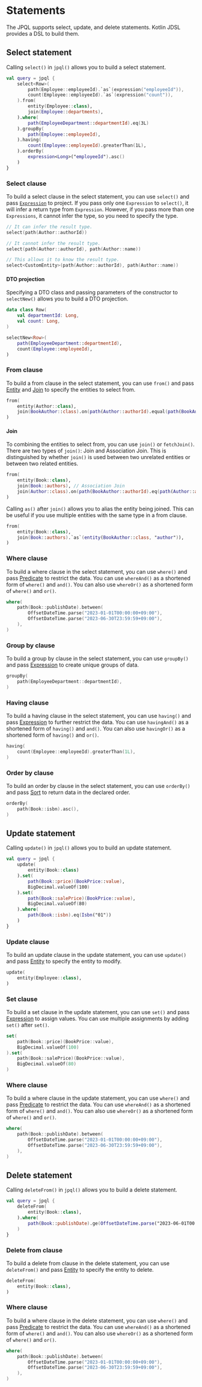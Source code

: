 # Statements

The JPQL supports select, update, and delete statements. Kotlin JDSL provides a DSL to build them.

## Select statement

Calling `select()` in `jpql()` allows you to build a select statement.

```kotlin
val query = jpql {
    select<Row>(
        path(Employee::employeeId).`as`(expression("employeeId")),
        count(Employee::employeeId).`as`(expression("count")),
    ).from(
        entity(Employee::class),
        join(Employee::departments),
    ).where(
        path(EmployeeDepartment::departmentId).eq(3L)
    ).groupBy(
        path(Employee::employeeId),
    ).having(
        count(Employee::employeeId).greaterThan(1L),
    ).orderBy(
        expression<Long>("employeeId").asc()
    )
}
```

### Select clause

To build a select clause in the select statement, you can use `select()` and pass [`Expression`](expressions.md) to
project. If you pass only one `Expression` to `select()`, it will infer a return type from `Expression`.
However, if you pass more than one `Expressions`, it cannot infer the type, so you need to specify the type.

```kotlin
// It can infer the result type.
select(path(Author::authorId))

// It cannot infer the result type.
select(path(Author::authorId), path(Author::name))

// This allows it to know the result type.
select<CustomEntity>(path(Author::authorId), path(Author::name))
```

#### DTO projection

Specifying a DTO class and passing parameters of the constructor to `selectNew()` allows you to build a DTO projection.

```kotlin
data class Row(
    val departmentId: Long,
    val count: Long,
)

selectNew<Row>(
    path(EmployeeDepartment::departmentId),
    count(Employee::employeeId),
)
```

### From clause

To build a from clause in the select statement, you can use `from()` and pass [Entity](entities.md)
and [Join](statements.md#join) to specify the entities to select from.

```kotlin
from(
    entity(Author::class),
    join(BookAuthor::class).on(path(Author::authorId).equal(path(BookAuthor::authorId))),
)
```

#### Join

To combining the entities to select from, you can use `join()` or `fetchJoin()`. There are two types of `join()`: Join
and Association Join. This is distinguished by whether `join()` is used between two unrelated entities or between two
related entities.

```kotlin
from(
    entity(Book::class),
    join(Book::authors), // Association Join
    join(Author::class).on(path(BookAuthor::authorId).eq(path(Author::authorId))), // Join
)
```

Calling `as()` after `join()` allows you to alias the entity being joined. This can be useful if you use multiple
entities
with the same type in a from clause.

```kotlin
from(
    entity(Book::class),
    join(Book::authors).`as`(entity(BookAuthor::class, "author")),
)
```

### Where clause

To build a where clause in the select statement, you can use `where()` and pass [Predicate](predicates.md) to restrict
the data. You can use `whereAnd()` as a shortened form of `where()` and `and()`. You can also use `whereOr()` as a
shortened form of `where()` and `or()`.

```kotlin
where(
    path(Book::publishDate).between(
        OffsetDateTime.parse("2023-01-01T00:00:00+09:00"),
        OffsetDateTime.parse("2023-06-30T23:59:59+09:00"),
    ),
)
```

### Group by clause

To build a group by clause in the select statement, you can use `groupBy()` and pass [Expression](expressions.md) to
create unique groups of data.

```kotlin
groupBy(
    path(EmployeeDepartment::departmentId),
)
```

### Having clause

To build a having clause in the select statement, you can use `having()` and pass [Expression](expressions.md) to
further restrict the data. You can use `havingAnd()` as a shortened form of `having()` and `and()`. You can also
use `havingOr()` as a shortened form of `having()` and `or()`.

```kotlin
having(
    count(Employee::employeeId).greaterThan(1L),
)
```

### Order by clause

To build an order by clause in the select statement, you can use `orderBy()` and pass [Sort](sorts.md) to return data in
the declared order.

```kotlin
orderBy(
    path(Book::isbn).asc(),
)
```

## Update statement

Calling `update()` in `jpql()` allows you to build an update statement.

```kotlin
val query = jpql {
    update(
        entity(Book::class)
    ).set(
        path(Book::price)(BookPrice::value),
        BigDecimal.valueOf(100)
    ).set(
        path(Book::salePrice)(BookPrice::value),
        BigDecimal.valueOf(80)
    ).where(
        path(Book::isbn).eq(Isbn("01"))
    )
}
```

### Update clause

To build an update clause in the update statement, you can use `update()` and pass [Entity](entities.md) to specify the
entity to modify.

```kotlin
update(
    entity(Employee::class),
)
```

### Set clause

To build a set clause in the update statement, you can use `set()` and pass [Expression](expressions.md) to assign
values. You can use multiple assignments by adding `set()` after `set()`.

```kotlin
set(
    path(Book::price)(BookPrice::value),
    BigDecimal.valueOf(100)
).set(
    path(Book::salePrice)(BookPrice::value),
    BigDecimal.valueOf(80)
)
```

### Where clause

To build a where clause in the update statement, you can use `where()` and pass [Predicate](predicates.md) to restrict
the data. You can use `whereAnd()` as a shortened form of `where()` and `and()`. You can also use `whereOr()` as a
shortened form of `where()` and `or()`.

```kotlin
where(
    path(Book::publishDate).between(
        OffsetDateTime.parse("2023-01-01T00:00:00+09:00"),
        OffsetDateTime.parse("2023-06-30T23:59:59+09:00"),
    ),
)
```

## Delete statement

Calling `deleteFrom()` in `jpql()` allows you to build a delete statement.

```kotlin
val query = jpql {
    deleteFrom(
        entity(Book::class),
    ).where(
        path(Book::publishDate).ge(OffsetDateTime.parse("2023-06-01T00:00:00+09:00")),
    )
}
```

### Delete from clause

To build a delete from clause in the delete statement, you can use `deleteFrom()` and pass [Entity](entities.md) to
specify the entity to delete.

```kotlin
deleteFrom(
    entity(Book::class),
)
```

### Where clause

To build a where clause in the delete statement, you can use `where()` and pass [Predicate](predicates.md) to restrict
the data. You can use `whereAnd()` as a shortened form of `where()` and `and()`. You can also use `whereOr()` as a
shortened form of `where()` and `or()`.

```kotlin
where(
    path(Book::publishDate).between(
        OffsetDateTime.parse("2023-01-01T00:00:00+09:00"),
        OffsetDateTime.parse("2023-06-30T23:59:59+09:00"),
    ),
)
```

